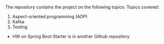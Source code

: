 The repository contains the project on the following topics:
Topics covered:
1. Aspect-oriented programming (AOP)
2. Kafka
3. Testing

+ HW on Spring Boot Starter is in another Github repository
